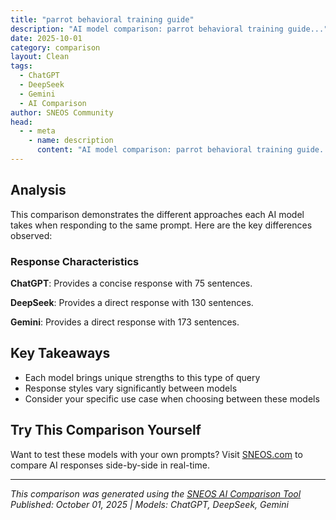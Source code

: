 ```yaml
---
title: "parrot behavioral training guide"
description: "AI model comparison: parrot behavioral training guide..."
date: 2025-10-01
category: comparison
layout: Clean
tags:
  - ChatGPT
  - DeepSeek
  - Gemini
  - AI Comparison
author: SNEOS Community
head:
  - - meta
    - name: description
      content: "AI model comparison: parrot behavioral training guide..."
---
```


<ChatComparison
  title="parrot behavioral training guide"
  prompt="parrot behavioral training guide"
  :responses='{"ChatGPT": "Certainly! Here\u0027s a comprehensive guide to parrot behavioral training:\n\n---\n\n## Parrot Behavioral Training Guide\n\nTraining parrots can be a rewarding experience that enhances your bond and encourages healthy behavior. Parrots are intelligent and social birds that thrive with mental stimulation and routine. This guide covers the basics of behavioral training, including techniques, tips, and common commands.\n\n### 1. Understanding Parrot Behavior\n- **Social creatures**: Parrots are highly social and need interaction.\n- **Intelligent**: They learn quickly but need consistent practice.\n- **Sensitive**: Harsh methods can lead to fear or aggression.\n- **Body language**: Learn to read your parrot\u2019s signals (e.g., fluffing feathers, biting, vocalizing).\n\n### 2. Setting Up for Training\n- **Quiet environment**: Minimize distractions for better focus.\n- **Short sessions**: 5-15 minutes daily is ideal to keep them interested.\n- **Routine**: Train at the same time each day.\n- **Positive reinforcement**: Use treats, praise, and affection.\n\n### 3. Basic Tools and Supplies\n- **Treats**: Small, healthy, and favorite snacks (e.g., millet, nuts).\n- **Clicker**: Optional; a clicker helps mark desired behavior instantly.\n- **Perch or training stand**: A safe, comfortable place to train.\n\n### 4. Positive Reinforcement Training\n- Reward good behavior immediately.\n- Ignore or redirect unwanted behavior rather than punish.\n- Consistency is key: everyone interacting with the bird should follow the same rules.\n\n### 5. Common Training Commands and Techniques\n\n#### Step-Up Command\n- Goal: Teach your parrot to step onto your finger or a perch.\n- Method:\n 1. Hold your finger or perch near the bird\u2019s feet.\n 2. Gently press against the bird\u2019s lower chest.\n 3. When the bird steps up, reward immediately.\n 4. Repeat several times daily.\n- Use this command to safely move your bird.\n\n#### Target Training\n- Using a target stick or finger to have the bird touch and follow.\n- Encourages movement and mental stimulation.\n- Steps:\n 1. Present a target near the bird.\n 2. When the bird touches it, give a treat.\n 3. Gradually increase distance and introduce commands like \u201Ctouch\u201D or \u201Ccome.\u201D\n\n#### Teaching Talk and Vocalizations\n- Mimic sounds or words and reward attempts.\n- Repeat frequently and keep sessions fun.\n- Some parrots may never talk, so be patient.\n\n### 6. Managing Problem Behaviors\n\n#### Biting\n- Understand the cause: fear, territorial, or hormonal.\n- Never punish; redirect attention.\n- Use gentle, firm commands like \u201Cno bite.\u201D\n- Offer toys to chew on.\n\n#### Screaming\n- Do not reward screaming with attention.\n- Provide plenty of social interaction and mental stimulation.\n- Teach quiet command by rewarding silence.\n\n#### Feather Plucking\n- Often stress-related; consult an avian vet.\n- Increase enrichment and check diet.\n\n### 7. Enrichment and Mental Health\n- Provide toys that encourage foraging.\n- Social interaction is essential.\n- Rotate toys regularly to keep interest.\n- Include bathing or misting sessions.\n\n### 8. Safety Tips\n- Avoid using toxins or harmful cleaning agents near the cage.\n- Be gentle and patient.\n- Use safe, bird-proof cages and toys.\n\n### 9. When to Seek Professional Help\n- Aggression is severe or increasing.\n- Behavioral issues don\u2019t improve after consistent training.\n- Injury to the bird or owner occurs.\n\n---\n\n### Final Thoughts\nTraining your parrot builds trust and stimulates their mind. Always focus on positive reinforcement and patience. Celebrate small wins and enjoy the unique personality of your feathered friend!\n\n---\n\nIf you want, I can provide detailed steps for specific behaviors or commands!", "DeepSeek": "Of course! Here is a comprehensive guide to parrot behavioral training, built on the principles of trust, positive reinforcement, and understanding.\n\n### **The Golden Rule: It\u0027s All About Trust**\nBefore any \u0022trick training\u0022 can begin, you must have a foundation of trust. A parrot that is fearful or stressed cannot learn. Your primary goal is to be a source of safety, fun, and delicious things.\n\n---\n\n### **Part 1: The Foundation - Prerequisites for Success**\n\n#### **1. Health First**\nA change in behavior is often the first sign of illness. Before addressing a behavioral issue, ensure your parrot is healthy with a check-up from an avian veterinarian. A sick bird cannot learn.\n\n#### **2. Proper Habitat \u0026 Diet**\n* **Cage:** Should be a safe haven, large enough for full wing extension and play.\n* **Diet:** A balanced diet of high-quality pellets, fresh vegetables, and limited fruits is crucial. A malnourished bird is an unhappy, un-trainable bird.\n* **Sleep:** Parrots need 10-12 hours of uninterrupted darkness and quiet for proper rest. A sleep-deprived parrot is a cranky, bitey parrot.\n\n#### **3. Understand Parrot Body Language**\nThis is your most important tool. Learn to read your bird:\n* **Pinned Eyes (eyes rapidly dilating):** Can mean excitement, curiosity, or aggression. Context is key.\n* **Fluffed Feathers:** Can mean relaxed and content, or **illness**. A fluffed bird that is sedentary is likely sick.\n* **Crouching with Head Down \u0026 Wings Slightly Out:** \u0022I want to go somewhere!\u0022 or an invitation to step up.\n* **Growling/Hissing:** \u0022Back off! I am scared/angry.\u0022\n* **Beak Grinding:** Content and relaxed, often before sleep.\n* **Tail Fanning:** Often a sign of agitation or aggression. \u0022I\u0027m big and scary, stay away.\u0022\n\n---\n\n### **Part 2: The Training Toolkit - How to Train**\n\n#### **The Method: Positive Reinforcement**\nThis is the only effective and ethical method. You reward the behaviors you like, and ignore (or manage) the behaviors you don\u0027t.\n\n* **The Marker:** A \u0022bridge\u0022 to tell the bird the exact moment it did the right thing. A clicker is perfect, but a consistent word like \u0022Good!\u0022 works too.\n* **The Reward:** This must be **high value**. For most parrots, this is a tiny piece of a favorite nut (pine nut, piece of walnut), a bit of millet spray, or a piece of fruit. It must be something they *love* and only get during training.\n\n#### **The Process: \u0022The Three D\u0027s\u0022**\nStart simple and gradually add difficulty.\n1. **Duration:** Ask the bird to hold the behavior for longer (e.g., staying on a perch).\n2. **Distraction:** Add mild distractions (e.g., training with a quiet radio on).\n3. **Distance:** Increase the distance between you and the bird while it performs the behavior.\n\n**Always end on a success,** even if it\u0027s an easy one. Keep sessions short (5-15 minutes) and fun.\n\n---\n\n### **Part 3: Essential Behaviors to Train**\n\n#### **1. Target Training (The Foundation for All Other Tricks)**\nThis is the most important first skill.\n* **How:** Present a chopstick or a pencil (the \u0022target\u0022). The moment the bird looks at, moves toward, or touches the stick with its beak, **CLICK** and give a treat.\n* **Repeat:** Soon, the bird will intentionally touch the target. You can then use the target to guide them everywhere: back into the cage, onto a scale, around obstacles.\n\n#### **2. Step Up / Step Down**\nCrucial for handling and safety.\n* **How:** Present your finger (or a perch) firmly against the bird\u0027s lower chest, just above the legs. Say \u0022Step up.\u0022 The natural reaction is to step onto the higher perch (your finger). The moment they put weight on it, **CLICK** and reward.\n* **Practice:** Practice stepping up from various perches and locations. Also practice \u0022Step down\u0022 onto a perch or the top of the cage. This gives them a clear, rewarded way to end an interaction.\n\n#### **3. Stationing (Go to Your Place)**\nTeaches your bird to go to a specific perch on cue. Invaluable for mealtimes, when you need to clean, or to prevent begging.\n* **How:** Use your target stick to guide them to a specific perch. The moment all four toes are on the perch, **CLICK** and reward. Add a verbal cue like \u0022Go to perch.\u0022\n\n#### **4. Crate/Cage Training (Voluntary Carrier Entry)**\nMakes vet visits and travel stress-free.\n* **How:** Place the carrier (door removed) in a fun area. Use target training to have the bird investigate it. Place treats inside. Once comfortable, use the target to have them go all the way in. **CLICK** and reward. Gradually introduce the door.\n\n---\n\n### **Part 4: Managing Common Behavioral Problems**\n\n**Never punish.** Punishment (yelling, spraying with water, shaking the cage) destroys trust and teaches your bird to be afraid of you.\n\n#### **1. Biting**\n* **Why it happens:** Fear, territoriality, hormonal frustration, or being over-stimulated.\n* **What to do:**\n * **Learn the Warning Signs:** Most bites are preceded by clear body language (hissing, pinning eyes, leaning away). Respect it and back off.\n * **The \u0022No-Fly Zone\u0022:** If a bird is hormonal/territorial about the cage, don\u0027t stick your hands in. Train them to step onto a perch to come out.\n * **If a Bite Happens:** Stay calm. Do not yell or jerk away (this can injure the bird). Gently put the bird down on a nearby perch or the floor and walk away for a minute. You are removing the thing they want most\u2014your attention.\n\n#### **2. Screaming**\n* **Understand the Cause:** Parrots scream in the wild to communicate with their flock. It\u0027s natural.\n* **What to do:**\n * **Ignore the Bad, Reward the Good:** When they scream for attention, completely ignore them (no eye contact, no talking). The moment there is a moment of quiet, run in and give praise, a treat, or attention.\n * **Reward \u0022Contact Calls\u0022:** Teach a softer noise. When they make a pleasant sound (whistle, talk), respond to it and reward it.\n * **Ensure Needs are Met:** Are they getting enough sleep? Out-of-cage time? Mental stimulation?\n\n#### **3. Feather Plucking**\nThis is a complex issue with medical and/or psychological roots.\n* **First:** **See an Avian Vet** to rule out skin infections, parasites, allergies, or organ disease.\n* **If it\u0027s Behavioral:**\n * **Increase Enrichment:** Foraging toys are essential! Make them work for their food.\n * **Increase Bathing/Misting:** Dry skin can be a trigger.\n * **Review Diet.**\n * **Consider the Environment:** Is there a new pet? A change in routine? A source of stress?\n * This often requires a professional avian behaviorist.\n\n---\n\n### **Part 5: Advanced Training \u0026 Enrichment**\n\nOnce you have the basics, the sky\u0027s the limit!\n* **Tricks:** Turn around, wave, play basketball, retrieve objects. Use target training and \u0022shaping\u0022 (rewarding small steps toward the final behavior).\n* **Speech \u0026 Sounds:** Parrots learn sounds they hear repeatedly. To encourage a word, say it excitedly and reward any attempt at mimicking it.\n* **Foraging:** This is not a \u0022trick\u0022 but a necessity for mental health. Hide food in paper, cardboard, and commercial foraging toys. This mimics their natural behavior of working for food and prevents boredom.\n\n### **Final Principles for Success**\n\n* **Patience is Everything:** Progress can be slow. Celebrate small victories.\n* **Consistency is Key:** Everyone in the household should use the same cues and rules.\n* **Respect Your Parrot:** They are not dogs or children. They are intelligent, complex prey animals. If they are having an \u0022off\u0022 day, respect that and try again later.\n* **Make it Fun!** If you or the bird are getting frustrated, stop the session. Training should strengthen your bond.\n\nEnjoy the journey. Training your parrot is one of the most rewarding aspects of sharing your life with these incredible creatures.", "Gemini": "Okay, let\u0027s craft a comprehensive parrot behavioral training guide. This will cover foundational principles, common problem behaviors, and training techniques. Remember, consistency, patience, and positive reinforcement are KEY!\n\n**I. Understanding Parrot Behavior \u0026 Learning**\n\n* **Intelligence \u0026 Sensitivity:** Parrots are highly intelligent and emotionally sensitive creatures. They form strong bonds and can experience a wide range of emotions.\n* **Social Creatures:** In the wild, parrots live in flocks, learning and communicating through observation and vocalizations. They need social interaction in captivity.\n* **Natural Behaviors:** Understanding a parrot\u0027s natural behaviors (foraging, preening, vocalizing, chewing) is crucial for providing appropriate outlets and preventing problem behaviors.\n* **Operant Conditioning:** This is the core principle of parrot training. It involves associating behaviors with consequences. Positive reinforcement (rewarding desired behaviors) is far more effective than punishment.\n* **Classical Conditioning:** Parrots also learn through association. For example, the sight of a treat container can become associated with positive experiences.\n\n**II. Setting the Foundation: Environment \u0026 Enrichment**\n\n* **Spacious Cage:** The cage should be large enough for the parrot to fully extend its wings, climb, and play comfortably.\n* **Variety of Perches:** Provide perches of different sizes, shapes, and materials (wood, rope, mineral) to promote foot health and exercise.\n* **Enrichment is Essential:** A bored parrot is a destructive parrot. Provide:\n * **Foraging Toys:** These stimulate natural foraging behaviors and keep them mentally engaged. (e.g., toys where they have to unscrew, unravel, or shred to get a treat).\n * **Destructible Toys:** Provide safe items they can chew and destroy (e.g., balsa wood, cardboard, paper).\n * **Interactive Toys:** Toys that require problem-solving or interaction (e.g., puzzles, toys with bells).\n * **Rotation:** Rotate toys regularly to keep things interesting.\n* **Safe Environment:**\n * Remove toxic plants and substances from the parrot\u0027s environment.\n * Be mindful of fumes from cooking, cleaning products, and aerosols.\n * Protect the parrot from drafts and extreme temperatures.\n* **Dedicated Space:** Find a good location for the cage: not too busy but not isolated.\n\n**III. Core Training Principles**\n\n* **Positive Reinforcement:** Reward desired behaviors with things the parrot values:\n * **Food Treats:** Small, healthy treats (e.g., nuts, seeds, fruits, vegetables). Use these strategically.\n * **Verbal Praise:** Enthusiastic \u0022Good bird!\u0022 or other positive phrases.\n * **Head Scratches/Affection:** If the parrot enjoys physical affection.\n * **Favorite Toys:** Briefly present a favorite toy as a reward.\n* **Consistency:** Be consistent with your commands and rewards.\n* **Timing:** Deliver the reward immediately after the desired behavior. A clicker can help with precise timing (more on that below).\n* **Short Training Sessions:** Keep sessions short and fun (5-10 minutes). End on a positive note.\n* **Patience:** Parrots learn at their own pace. Don\u0027t get discouraged.\n* **Shaping:** Break down complex behaviors into smaller steps and reward each step along the way.\n* **Clicker Training (Optional but Recommended):**\n * **How it Works:** The clicker sound becomes associated with positive reinforcement. It marks the exact moment the parrot performs the desired behavior.\n * **Charging the Clicker:** Pair the clicker with a treat. Click, then immediately give the treat. Repeat this several times until the parrot associates the click with something positive.\n* **\u0022Target Training\u0022:**\n * Use a target stick (e.g., a chopstick or dowel).\n * Reward the parrot for touching the target with its beak.\n * Gradually move the target to guide the parrot to different locations or positions.\n* **\u0022Luring\u0022:**\n * Use a treat to lure the parrot into the desired behaviour. For example, holding a treat above the parrot\u0027s head to encourage it to step up.\n\n**IV. Common Training Goals \u0026 Techniques**\n\n* **Step Up (onto your hand or a perch):**\n * **Technique:** Gently present your hand or a perch to the parrot\u0027s chest. Say \u0022Step up.\u0022 If the parrot steps up, immediately click (if using a clicker) and give a treat.\n * **Troubleshooting:** If the parrot hesitates, gently nudge its lower chest with your hand or the perch. Don\u0027t force it. Start with small steps and gradually increase the duration of the \u0022step up.\u0022\n* **Recall (Coming when called):**\n * **Technique:** Start with short distances. Say the parrot\u0027s name or a recall command (e.g., \u0022Come here!\u0022) and present your hand or a perch. When the parrot flies or walks to you, click and give a treat.\n * **Troubleshooting:** If the parrot doesn\u0027t come, try making encouraging noises or using a favorite toy to lure it. Gradually increase the distance as the parrot becomes more reliable.\n* **Target Training (for movement and positioning):**\n * **Technique:** Touch the target stick to where you want the parrot to move (e.g., onto a scale for weighing). Reward the parrot for following the target.\n* **Teaching Tricks (e.g., waving, turning around):**\n * **Technique:** Use shaping and positive reinforcement. Break the trick down into small steps and reward each step.\n * **Example (Waving):**\n 1. Reward the parrot for lifting its foot slightly.\n 2. Reward for lifting the foot higher.\n 3. Reward for moving the foot back and forth slightly.\n 4. Reward for a full wave.\n* **\u0022Stay\u0022:**\n * **Technique:** Have the bird on your hand. Say \u0022Stay\u0022 and hold your hand steady. Initially, reward for very short stays (1-2 seconds). Gradually increase the duration.\n* **Potty Training (Relatively Difficult, but Possible):**\n * **Technique:** Observe the parrot\u0027s elimination patterns. Take the parrot to a designated \u0022potty perch\u0022 at predictable times (e.g., first thing in the morning, after meals). Use a cue word (e.g., \u0022Go potty\u0022). If the parrot eliminates on the perch, praise and reward.\n * **Note:** Potty training is not always successful, and accidents are inevitable.\n\n**V. Addressing Problem Behaviors**\n\n* **Screaming:**\n * **Causes:** Boredom, loneliness, attention-seeking, territoriality, stress, medical issues.\n * **Solutions:**\n * **Identify the Cause:** Try to determine why the parrot is screaming.\n * **Provide Enrichment:** Increase enrichment to reduce boredom.\n * **Ignore Attention-Seeking Screaming:** Do not give the parrot attention when it screams for attention. This reinforces the behavior. Only give attention when the bird is quiet.\n * **Reward Quiet Behavior:** Praise and reward the parrot when it is being quiet.\n * **Rule out Medical Issues:** Consult a veterinarian to rule out any underlying medical conditions.\n * **Teach an Alternative Behavior:** Teach the parrot a different behavior to get your attention (e.g., ringing a bell).\n* **Biting:**\n * **Causes:** Fear, defensiveness, territoriality, hormonal changes, pain, misunderstanding body language.\n * **Solutions:**\n * **Identify the Cause:** Determine what triggers the biting.\n * **Avoid Triggers:** Avoid situations that are likely to lead to biting.\n * **Respect Body Language:** Learn to recognize the parrot\u0027s body language and back off if it appears uncomfortable or threatened. (Pinning pupils, raised crest feathers, lunging are all signs).\n * **\u0022Step Down\u0022 Technique:** If the parrot is on your hand and you sense it\u0027s about to bite, gently lower your hand to a perch or cage. This removes you from the situation without reinforcing the biting.\n * **Ignore Minor Nips:** If the parrot gives a minor nip, ignore it. Reacting will reinforce the behavior.\n * **Positive Reinforcement for Gentle Behavior:** Reward the parrot for gentle interactions.\n * **Consult a Veterinarian:** Rule out any underlying medical conditions that may be causing pain or discomfort.\n* **Feather Plucking/Chewing:**\n * **Causes:** Boredom, stress, anxiety, nutritional deficiencies, skin irritations, allergies, parasites, medical conditions.\n * **Solutions:**\n * **Consult a Veterinarian:** This is crucial to rule out medical causes.\n * **Improve Diet:** Ensure the parrot is receiving a balanced and nutritious diet.\n * **Increase Enrichment:** Provide more toys, foraging opportunities, and social interaction.\n * **Reduce Stress:** Identify and eliminate stressors in the parrot\u0027s environment.\n * **Provide Bathing Opportunities:** Regular bathing can help alleviate dry skin and itching.\n * **Consider a Bird-Safe Collar (as a last resort):** This should only be used under the guidance of a veterinarian or avian behaviorist.\n* **Destructive Chewing:**\n * **Causes:** Natural chewing instinct, boredom, lack of appropriate chew toys.\n * **Solutions:**\n * **Provide Plenty of Chew Toys:** Offer a variety of safe and destructible toys.\n * **Supervise Out-of-Cage Time:** Supervise the parrot when it is out of its cage to prevent it from chewing on furniture or other inappropriate items.\n * **Redirect Chewing:** If the parrot starts chewing on something it shouldn\u0027t, redirect it to an appropriate chew toy.\n * **Protect Valuables:** Cover or remove valuable items that the parrot might chew on.\n* **Food Aggression**\n * **Causes:** Birds can become protective over their food, especially in a flock setting. It is instinctual.\n * **Solutions:**\n * Hand feed with treats and praise for gentle behavior.\n * Offer food in multiple locations, to reduce possessiveness of one specific area.\n * Slowly approach the bird while eating, offering a valued treat.\n\n**VI. Important Considerations**\n\n* **Species-Specific Needs:** Different parrot species have different needs and temperaments. Research the specific needs of your parrot species.\n* **Avian Veterinarian:** Establish a relationship with an experienced avian veterinarian. Regular checkups are essential for maintaining your parrot\u0027s health.\n* **Avian Behaviorist:** If you are struggling with significant behavior problems, consider consulting with a certified avian behaviorist.\n* **Safety:** Always prioritize your parrot\u0027s safety and well-being.\n* **Commitment:** Owning a parrot is a long-term commitment. Be prepared to provide the time, attention, and resources necessary to meet your parrot\u0027s needs.\n* **Never use punishment:** Punishment (e.g., yelling, hitting, squirting water) is ineffective and can damage your relationship with your parrot. It can lead to fear, anxiety, and aggression. Focus on positive reinforcement and redirecting unwanted behaviors.\n* **Wing Clipping:** This is a controversial topic. Clipping a bird\u0027s wings will limit its ability to fly. The decision to clip a bird\u0027s wings should be made in consultation with an avian veterinarian and should be based on the individual bird\u0027s needs and circumstances. Some people find it necessary for safety, but others feel it restricts the bird\u0027s natural behavior.\n\n**VII. Resources**\n\n* **Websites:**\n * The Parrot Resource Centre: https://www.parrotresourcecentre.org/\n * The Association of Avian Veterinarians: https://www.aav.org/\n* **Books:**\n * \u0022The Parrot Problem Solver: Finding Solutions to Aggression, Feather Picking, Screaming, Biting, and Other Common Parrot Behavior\u0022 by Barbara Heidenreich\n * \u0022Clicker Training for Birds\u0022 by Melinda Johnson\n* **Local Parrot Clubs and Organizations:** These can provide valuable support and information.\n\nThis guide provides a solid foundation for parrot behavioral training. Remember that every parrot is an individual, so be patient, observant, and adapt your training techniques to suit your parrot\u0027s unique personality and needs. Good luck!\n"}' 
  published-date="17:02"
/>

## Analysis

This comparison demonstrates the different approaches each AI model takes when responding to the same prompt. Here are the key differences observed:

### Response Characteristics

**ChatGPT**: Provides a concise response with 75 sentences. 

**DeepSeek**: Provides a direct response with 130 sentences. 

**Gemini**: Provides a direct response with 173 sentences. 

## Key Takeaways

- Each model brings unique strengths to this type of query
- Response styles vary significantly between models
- Consider your specific use case when choosing between these models

## Try This Comparison Yourself

Want to test these models with your own prompts? Visit [SNEOS.com](https://sneos.com) to compare AI responses side-by-side in real-time.

---

*This comparison was generated using the [SNEOS AI Comparison Tool](https://sneos.com)*
*Published: October 01, 2025 | Models: ChatGPT, DeepSeek, Gemini*
